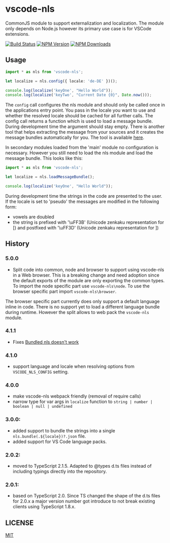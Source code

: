 # vscode-nls


CommonJS module to support externalization and localization. The module only depends on Node.js however its
primary use case is for VSCode extensions.

[![Build Status](https://travis-ci.org/Microsoft/vscode-nls.svg?branch=master)](https://travis-ci.org/Microsoft/vscode-nls)
[![NPM Version](https://img.shields.io/npm/v/vscode-nls.svg)](https://npmjs.org/package/vscode-nls)
[![NPM Downloads](https://img.shields.io/npm/dm/vscode-nls.svg)](https://npmjs.org/package/vscode-nls)

## Usage

```typescript
import * as nls from 'vscode-nls';

let localize = nls.config({ locale: 'de-DE' })();

console.log(localize('keyOne', "Hello World"));
console.log(localize('keyTwo', "Current Date {0}", Date.now()));
```

The `config` call configures the nls module and should only be called once in the applications entry point. You pass in the locale you want to use and whether the resolved locale should be cached for all further calls. The config call returns a function which is used to load a message bundle. During development time the argument should stay empty. There is another tool that helps extracting the message from your sources and it creates the message bundles automatically for you. The tool is available [here](https://github.com/Microsoft/vscode-nls-dev).

In secondary modules loaded from the 'main' module no configuration is necessary. However you still need to load the nls module and load the message bundle. This looks like this:

```typescript
import * as nls from 'vscode-nls';

let localize = nls.loadMessageBundle();

console.log(localize('keyOne', "Hello World"));
```

During development time the strings in the code are presented to the user. If the locale is set to 'pseudo' the messages are modified in the following form:

* vowels are doubled
* the string is prefixed with '\uFF3B' (Unicode zenkaku representation for [) and postfixed with '\uFF3D' (Unicode zenkaku representation for ])

## History

### 5.0.0

* Split code into common, node and browser to support using vscode-nls in a Web browser. This is a breaking change and need adoption since the default exports of the module are only exporting the common types. To import the node specific part use `vscode-nls\node`. To use the browser specific part import `vscode-nls\browser`.

The browser specific part currently does only support a default language inline in code. There is no support yet to load a different language bundle during runtime. However the split allows to web pack the `vscode-nls` module.

### 4.1.1

* Fixes [Bundled nls doesn't work](https://github.com/microsoft/vscode-nls/issues/23)

### 4.1.0

* support language and locale when resolving options from `VSCODE_NLS_CONFIG` setting.

### 4.0.0

* make vscode-nls webpack friendly (removal of require calls)
* narrow type for var args in `localize` function to `string | number | boolean | null | undefined`

### 3.0.0:

* added support to bundle the strings into a single `nls.bundle(.${locale})?.json` file.
* added support for VS Code language packs.

### 2.0.2:

* moved to TypeScript 2.1.5. Adapted to @types d.ts files instead of including typings directly into the repository.

### 2.0.1:

* based on TypeScript 2.0. Since TS changed the shape of the d.ts files for 2.0.x a major version number got introduce to not
  break existing clients using TypeScript 1.8.x.

## LICENSE
[MIT](License.txt)